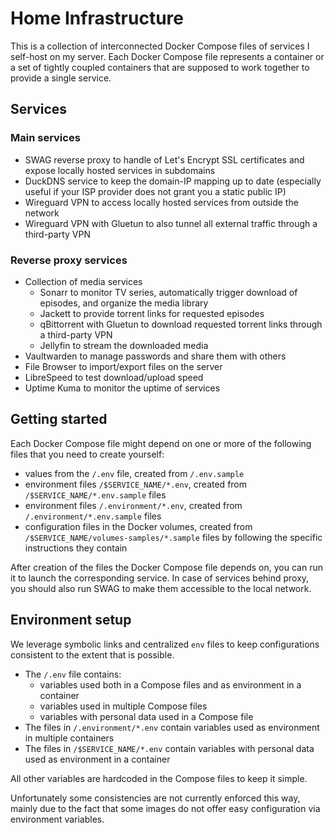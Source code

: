 # Home Infrastructure

This is a collection of interconnected Docker Compose files of services I self-host on my server.
Each Docker Compose file represents a container or a set of tightly coupled containers that are supposed to work together to provide a single service.

## Services

### Main services

- SWAG reverse proxy to handle of Let's Encrypt SSL certificates and expose locally hosted services in subdomains
- DuckDNS service to keep the domain-IP mapping up to date (especially useful if your ISP provider does not grant you a static public IP)
- Wireguard VPN to access locally hosted services from outside the network
- Wireguard VPN with Gluetun to also tunnel all external traffic through a third-party VPN

### Reverse proxy services

- Collection of media services
    - Sonarr to monitor TV series, automatically trigger download of episodes, and organize the media library
    - Jackett to provide torrent links for requested episodes
    - qBittorrent with Gluetun to download requested torrent links through a third-party VPN
    - Jellyfin to stream the downloaded media
- Vaultwarden to manage passwords and share them with others
- File Browser to import/export files on the server
- LibreSpeed to test download/upload speed
- Uptime Kuma to monitor the uptime of services

## Getting started

Each Docker Compose file might depend on one or more of the following files that you need to create yourself:

- values from the `/.env` file, created from `/.env.sample`
- environment files `/$SERVICE_NAME/*.env`, created from `/$SERVICE_NAME/*.env.sample` files
- environment files `/.environment/*.env`, created from `/.environment/*.env.sample` files
- configuration files in the Docker volumes, created from `/$SERVICE_NAME/volumes-samples/*.sample` files by following the specific instructions they contain

After creation of the files the Docker Compose file depends on, you can run it to launch the corresponding service.
In case of services behind proxy, you should also run SWAG to make them accessible to the local network.

## Environment setup

We leverage symbolic links and centralized `env` files to keep configurations consistent to the extent that is possible.

- The `/.env` file contains:
    - variables used both in a Compose files and as environment in a container
    - variables used in multiple Compose files
    - variables with personal data used in a Compose file
- The files in `/.environment/*.env` contain variables used as environment in multiple containers
- The files in `/$SERVICE_NAME/*.env` contain variables with personal data used as environment in a container

All other variables are hardcoded in the Compose files to keep it simple.

Unfortunately some consistencies are not currently enforced this way, mainly due to the fact that some images do not offer easy configuration via environment variables.

